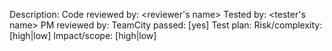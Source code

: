 Description: <brief description of feature>
Code reviewed by: <reviewer's name>
Tested by: <tester's name>
PM reviewed by: <PM name>
TeamCity passed: [yes]
Test plan: <URL>
Risk/complexity: [high|low] 
Impact/scope: [high|low]
